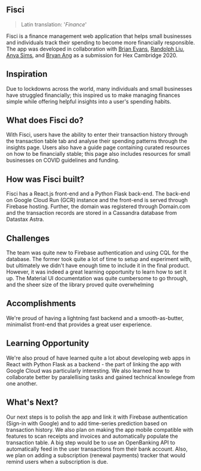 ## Fisci

> Latin translation: '_Finance_'

Fisci is a finance management web application that helps small businesses and individuals track their spending to become more financially responsible. The app was developed in collaboration with [Brian Evans](https://github.com/mrbrianevans), [Randolph Liu](https://github.com/RandolphLiu), [Anya Sims](https://github.com/aas89), and [Bryan Ang](https://github.com/bryangwj) as a submission for Hex Cambridge 2020.

## Inspiration
Due to lockdowns across the world, many individuals and small businesses
        have struggled financially; this inspired us to make managing finances
        simple while offering helpful insights into a user's spending habits.

## What does Fisci do?
With Fisci, users have the ability to enter their transaction history
        through the transaction table tab and analyse their spending patterns
        through the insights page. Users also have a guide page containing
        curated resources on how to be financially stable; this page also
        includes resources for small businesses on COVID guidelines and funding.

## How was Fisci built?
Fisci has a React.js front-end and a Python Flask back-end. The back-end
        on Google Cloud Run (GCR) instance and the front-end is served through
        Firebase hosting. Further, the domain was registered through Domain.com
        and the transaction records are stored in a Cassandra database from
        Datastax Astra.

## Challenges
The team was quite new to Firebase authentication and using CQL for the
        database. The former took quite a lot of time to setup and experiment
        with, but ultimately we didn't have enough time to include it in the
        final product. However, it was indeed a great learning opportunity to
        learn how to set it up. The Material UI documentation was quite
        cumbersome to go through, and the sheer size of the library proved quite
        overwhelming

## Accomplishments
We're proud of having a lightning fast backend and a smooth-as-butter,
        minimalist front-end that provides a great user experience.

## Learning Opportunity
 We're also proud of have learned quite a lot about developing web apps
        in React with Python Flask as a backend - the part of linking the app
        with Google Cloud was particularly interesting. We also learned how to
        collaborate better by paralellising tasks and gained technical knowlege
        from one another.

## What's Next?
Our next steps is to polish the app and link it with Firebase
        authentication (Sign-in with Google) and to add time-series prediction
        based on transaction history. We also plan on making the app mobile
        compatible with features to scan receipts and invoices and automatically
        populate the transaction table. A big step would be to use an
        OpenBanking API to automatically feed in the user transactions from
        their bank account. Also, we plan on adding a subscription (renewal
        payments) tracker that would remind users when a subscription is due.
